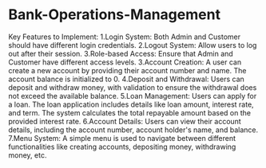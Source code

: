 # Bank-Operations-Management
Key Features to Implement:
1.Login System: Both Admin and Customer should have different login credentials.
2.Logout System: Allow users to log out after their session.
3.Role-based Access: Ensure that Admin and Customer have different access levels.
3.Account Creation:
   A user can create a new account by providing their account number and name.
 The account balance is initialized to 0.
4.Deposit and Withdrawal:
 Users can deposit and withdraw money, with validation to ensure the withdrawal does not exceed the available balance.
5.Loan Management:
 Users can apply for a loan. The loan application includes details like loan amount, interest rate, and term.
 The system calculates the total repayable amount based on the provided interest rate.
6.Account Details:
 Users can view their account details, including the account number, account holder's name, and balance.
7.Menu System:
 A simple menu is used to navigate between different functionalities like creating accounts, depositing money, withdrawing money, etc.
